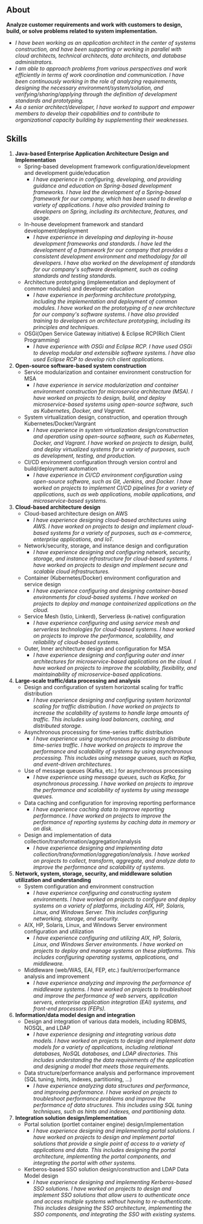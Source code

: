 ## About 
**Analyze customer requirements and work with customers to design, build, or solve problems related to system implementation.**

- *I have been working as an application architect in the center of systems construction, and have been supporting or working in parallel with cloud architects, technical architects, data architects, and database administrators.*
- *I am able to approach problems from various perspectives and work efficiently in terms of work coordination and communication. I have been continuously working in the role of analyzing requirements, designing the necessary environment/system/solution, and verifying/sharing/applying through the definition of development standards and prototyping.*
- *As a senior architect/developer, I have worked to support and empower members to develop their capabilities and to contribute to organizational capacity building by supplementing their weaknesses.*

## Skills
1. **Java-based Enterprise Application Architecture Design and Implementation**
    - Spring-based development framework configuration/development and development guide/education
        - *I have experience in configuring, developing, and providing guidance and education on Spring-based development frameworks. I have led the development of a Spring-based framework for our company, which has been used to develop a variety of applications. I have also provided training to developers on Spring, including its architecture, features, and usage.*
    - In-house development framework and standard development/deployment
        - *I have experience in developing and deploying in-house development frameworks and standards. I have led the development of a framework for our company that provides a consistent development environment and methodology for all developers. I have also worked on the development of standards for our company's software development, such as coding standards and testing standards.*
    - Architecture prototyping (implementation and deployment of common modules) and developer education
        - *I have experience in performing architecture prototyping, including the implementation and deployment of common modules. I have worked on the prototyping of a new architecture for our company's software systems. I have also provided training to developers on architecture prototyping, including its principles and techniques.*
    - OSGi(Open Service Gateway initiative) & Eclipse RCP(Rich Client Programming)
        - *I have experience with OSGi and Eclipse RCP. I have used OSGi to develop modular and extensible software systems. I have also used Eclipse RCP to develop rich client applications.*
2. **Open-source software-based system construction**
    - Service modularization and container environment construction for MSA
        - *I have experience in service modularization and container environment construction for microservice architecture (MSA). I have worked on projects to design, build, and deploy microservice-based systems using open-source software, such as Kubernetes, Docker, and Vagrant.*
    - System virtualization design, construction, and operation through Kubernetes/Docker/Vargrant
        - *I have experience in system virtualization design/construction and operation using open-source software, such as Kubernetes, Docker, and Vagrant. I have worked on projects to design, build, and deploy virtualized systems for a variety of purposes, such as development, testing, and production.* 
    - CI/CD environment configuration through version control and build/deployment automation
        - *I have experience in CI/CD environment configuration using open-source software, such as Git, Jenkins, and Docker. I have worked on projects to implement CI/CD pipelines for a variety of applications, such as web applications, mobile applications, and microservice-based systems.* 
3. **Cloud-based architecture design**
    - Cloud-based architecture design on AWS
        - *I have experience designing cloud-based architectures using AWS. I have worked on projects to design and implement cloud-based systems for a variety of purposes, such as e-commerce, enterprise applications, and IoT.* 
    - Network/security, storage, and instance design and configuration
        - *I have experience designing and configuring network, security, storage, and instance infrastructure for cloud-based systems. I have worked on projects to design and implement secure and scalable cloud infrastructures.*
    - Container (Kubernetes/Docker) environment configuration and service design
        - *I have experience configuring and designing container-based environments for cloud-based systems. I have worked on projects to deploy and manage containerized applications on the cloud.*
    - Service Mesh (Istio, Linkerd), Serverless (k-native) configuration
        - *I have experience configuring and using service mesh and serverless technologies for cloud-based systems. I have worked on projects to improve the performance, scalability, and reliability of cloud-based systems.*
    - Outer, Inner architecture design and configuration for MSA
        - *I have experience designing and configuring outer and inner architectures for microservice-based applications on the cloud. I have worked on projects to improve the scalability, flexibility, and maintainability of microservice-based applications.*
4. **Large-scale traffic/data processing and analysis**
    - Design and configuration of system horizontal scaling for traffic distribution
        - *I have experience designing and configuring system horizontal scaling for traffic distribution. I have worked on projects to increase the scalability of systems to handle large amounts of traffic. This includes using load balancers, caching, and distributed storage.*
    - Asynchronous processing for time-series traffic distribution
        - *I have experience using asynchronous processing to distribute time-series traffic. I have worked on projects to improve the performance and scalability of systems by using asynchronous processing. This includes using message queues, such as Kafka, and event-driven architectures.*
    - Use of message queues (Kafka, etc.) for asynchronous processing
        - *I have experience using message queues, such as Kafka, for asynchronous processing. I have worked on projects to improve the performance and scalability of systems by using message queues.*
    - Data caching and configuration for improving reporting performance
        - *I have experience caching data to improve reporting performance. I have worked on projects to improve the performance of reporting systems by caching data in memory or on disk.*
    - Design and implementation of data collection/transformation/aggregation/analysis
        - *I have experience designing and implementing data collection/transformation/aggregation/analysis. I have worked on projects to collect, transform, aggregate, and analyze data to improve the performance and scalability of systems.*
5. **Network, system, storage, security, and middleware solution utilization and understanding**
    - System configuration and environment construction
        - *I have experience configuring and constructing system environments. I have worked on projects to configure and deploy systems on a variety of platforms, including AIX, HP, Solaris, Linux, and Windows Server. This includes configuring networking, storage, and security.*
    - AIX, HP, Solaris, Linux, and Windows Server environment configuration and utilization
        - *I have experience configuring and utilizing AIX, HP, Solaris, Linux, and Windows Server environments. I have worked on projects to deploy and manage systems on these platforms. This includes configuring operating systems, applications, and middleware.*
    - Middleware (web/WAS, EAI, FEP, etc.) fault/error/performance analysis and improvement
        - *I have experience analyzing and improving the performance of middleware systems. I have worked on projects to troubleshoot and improve the performance of web servers, application servers, enterprise application integration (EAI) systems, and front-end processors (FEPs).*
6. **Information/data model design and integration**
    - Design and integration of various data models, including RDBMS, NOSQL, and LDAP
        - *I have experience designing and integrating various data models. I have worked on projects to design and implement data models for a variety of applications, including relational databases, NoSQL databases, and LDAP directories. This includes understanding the data requirements of the application and designing a model that meets those requirements.*
    - Data structure/performance analysis and performance improvement (SQL tuning, hints, indexes, partitioning, ...)
        - *I have experience analyzing data structures and performance, and improving performance. I have worked on projects to troubleshoot performance problems and improve the performance of data structures. This includes using SQL tuning techniques, such as hints and indexes, and partitioning data.*
7. **Integration solution design/implementation**
    - Portal solution (portlet container engine) design/implementation
        - *I have experience designing and implementing portal solutions. I have worked on projects to design and implement portal solutions that provide a single point of access to a variety of applications and data. This includes designing the portal architecture, implementing the portal components, and integrating the portal with other systems.*
    - Kerberos-based SSO solution design/construction and LDAP Data Model design
        - *I have experience designing and implementing Kerberos-based SSO solutions. I have worked on projects to design and implement SSO solutions that allow users to authenticate once and access multiple systems without having to re-authenticate. This includes designing the SSO architecture, implementing the SSO components, and integrating the SSO with existing systems.*



